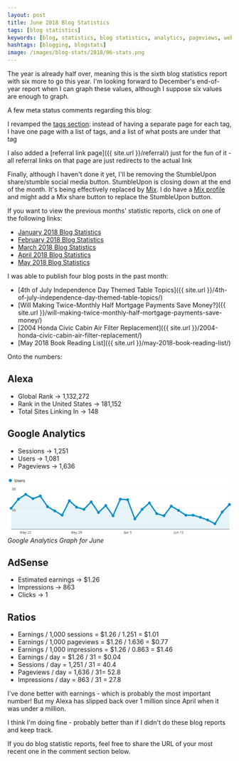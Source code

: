 ```yaml
---
layout: post
title: June 2018 Blog Statistics
tags: [blog statistics]
keywords: [blog, statistics, blog statistics, analytics, pageviews, webmaster, webmaster tools, alexa, google]
hashtags: [blogging, blogstats]
image: /images/blog-stats/2018/06-stats.png
---
```


The year is already half over, meaning this is the sixth blog statistics report with six more to go this year. I'm looking forward to December's end-of-year report when I can graph these values, although I suppose six values are enough to graph.

A few meta status comments regarding this blog:

I revamped the [tags section](https://www.joehxblog.com/tags/): instead of having a separate page for each tag, I have one page with a list of tags, and a list of what posts are under that tag

I also added a [referral link page]({{ site.url }}/referral/) just for the fun of it - all referral links on that page are just redirects to the actual link

Finally, although I haven't done it yet, I'll be removing the StumbleUpon share/stumble social media button. StumbleUpon is closing down at the end of the month. It's being effectively replaced by [Mix](https://mix.com). I do have a [Mix profile](https://mix.com/joehx) and might add a Mix share button to replace the StumbleUpon button.

If you want to view the previous months' statistic reports, click on one of the following links:

* [January 2018 Blog Statistics](https://www.joehxblog.com/january-2018-blog-statistics/)
* [February 2018 Blog Statistics](https://www.joehxblog.com/february-2018-blog-statistics/)
* [March 2018 Blog Statistics](https://www.joehxblog.com/march-2018-blog-statistics/)
* [April 2018 Blog Statistics](https://www.joehxblog.com/april-2018-blog-statistics/)
* [May 2018 Blog Statistics](https://www.joehxblog.com/may-2018-blog-statistics/)

I was able to publish four blog posts in the past month:

* [4th of July Independence Day Themed Table Topics]({{ site.url }}/4th-of-july-independence-day-themed-table-topics/)
* [Will Making Twice-Monthly Half Mortgage Payments Save Money?]({{ site.url }}/will-making-twice-monthly-half-mortgage-payments-save-money/)
* [2004 Honda Civic Cabin Air Filter Replacement]({{ site.url }}/2004-honda-civic-cabin-air-filter-replacement/)
* [May 2018 Book Reading List]({{ site.url }}/may-2018-book-reading-list/)

Onto the numbers:

## Alexa

* Global Rank &rarr; 1,132,272
* Rank in the United States &rarr; 181,152
* Total Sites Linking In &rarr; 148

## Google Analytics

* Sessions &rarr; 1,251
* Users &rarr; 1,081
* Pageviews &rarr; 1,636

![Google Analytics Graph for June](/images/blog-stats/2018/06-stats.png)
*Google Analytics Graph for June*

## AdSense

* Estimated earnings &rarr; $1.26
* Impressions &rarr; 863
* Clicks &rarr; 1

## Ratios

* Earnings / 1,000 sessions = $1.26 / 1.251 = $1.01
* Earnings / 1,000 pageviews = $1.26 / 1.636 = $0.77
* Earnings / 1,000 impressions = $1.26 / 0.863 = $1.46
* Earnings / day = $1.26 / 31 = $0.04
* Sessions / day = 1,251 / 31 = 40.4
* Pageviews / day = 1,636 / 31= 52.8
* Impressions / day = 863 / 31 = 27.8

I've done better with earnings - which is probably the most important number! But my Alexa has slipped back over 1 million since April when it was under a million.

I think I'm doing fine - probably better than if I didn't do these blog reports and keep track.

If you do blog statistic reports, feel free to share the URL of your most recent one in the comment section below.
